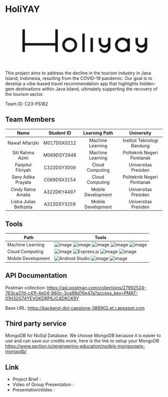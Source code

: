# <h1>HoliYAY</h1>
<p align="center">
  <img src="https://github.com/faiqotulfitriyah/HoliYAY/blob/main/holiyayLogo.jpeg">
</p>
This project aims to address the decline in the tourism industry in Java Island, Indonesia, resulting from the COVID-19 pandemic. Our goal is to develop a vibe-based travel recommendation app that highlights hidden-gem destinations within Java Island, ultimately supporting the recovery of the tourism sector.

Team ID: C23-PS182

## Team Members
| Name | Student ID | Learning Path | University |
| :---: | :---: |  :---: | :---: |
| Nawaf Alfarizki | M017DSX0212 | Machine Learning | Institut Teknologi Bandung |
| Siti Rahma Azmi | M069DSY2848 | Machine Learning | Politeknik Negeri Pontianak |
| Faiqotul Fitriyah | C322DSY3009 | Cloud Computing | Universitas Presiden |
| Sany Adika Prayata | C069DSX3154 | Cloud Computing | Politeknik Negeri Pontianak |
| Cindy Ratna Amalia | A322DKY4497 | Mobile Development | Universitas Presiden |
| Listra Julias Bethzeta | A322DSY3259 | Mobile Development | Universitas Presiden |

## Tools
| Path | Tools |
| --- | --- |
| Machine Learning | ![image](https://img.shields.io/badge/TensorFlow-FF6F00?style=for-the-badge&logo=tensorflow&logoColor=white) ![image](https://img.shields.io/badge/Flask-000000?style=for-the-badge&logo=flask&logoColor=white) ![image](https://img.shields.io/badge/Numpy-777BB4?style=for-the-badge&logo=numpy&logoColor=white) ![image](https://img.shields.io/badge/Pandas-2C2D72?style=for-the-badge&logo=pandas&logoColor=white) ![image](https://img.shields.io/badge/scikit_learn-F7931E?style=for-the-badge&logo=scikit-learn&logoColor=white) |
| Cloud Computing | ![image](https://img.shields.io/badge/Google_Cloud-4285F4?style=for-the-badge&logo=google-cloud&logoColor=white) ![Express.js](https://img.shields.io/badge/express.js-%23404d59.svg?style=for-the-badge&logo=express&logoColor=%2361DAFB) ![image](https://img.shields.io/badge/Postman-FF6C37?style=for-the-badge&logo=Postman&logoColor=white) ![image](https://img.shields.io/badge/MongoDB-4EA94B?style=for-the-badge&logo=mongodb&logoColor=white) |
| Mobile Development | ![Android Studio](https://img.shields.io/badge/Android%20Studio-3DDC84.svg?style=for-the-badge&logo=android-studio&logoColor=white) ![image](https://img.shields.io/badge/Kotlin-0095D5?&style=for-the-badge&logo=kotlin&logoColor=white) ![image](https://img.shields.io/badge/Figma-F24E1E?style=for-the-badge&logo=figma&logoColor=white) |

## API Documentation
Postman collection:
https://api.postman.com/collections/27992524-763ca37d-c41f-4e04-860c-3ca98d76e47a?access_key=PMAT-01H32G74YEVGKDRP6JC4DKCK9Y

Base URL:
https://backend-dot-capstone-386902.et.r.appspot.com

## Third party service
MongoDB for NoSql Database.
We choose MongoDB because it is easier to use and can save our credits more, here is the link to setup your MongoDB 
https://www.section.io/engineering-education/nodejs-mongoosejs-mongodb/

## Link
- Project Brief :
- Video of Group Presentation :
- Presentation/slides : 
